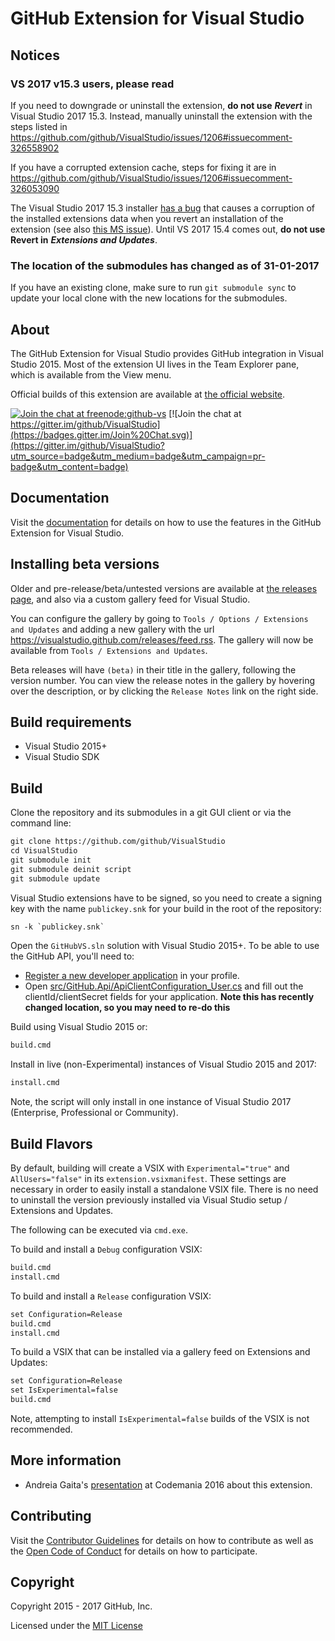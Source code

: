 # GitHub Extension for Visual Studio

## Notices

### VS 2017 v15.3 users, please read

If you need to downgrade or uninstall the extension, **do not use** ***Revert*** in Visual Studio 2017 15.3. Instead, manually uninstall the extension with the steps listed in https://github.com/github/VisualStudio/issues/1206#issuecomment-326558902

If you have a corrupted extension cache, steps for fixing it are in https://github.com/github/VisualStudio/issues/1206#issuecomment-326053090

The Visual Studio 2017 15.3 installer [has a bug](https://github.com/github/VisualStudio/issues/1206) that causes a corruption of the installed extensions data when you revert an installation of the extension (see also [this MS issue](https://developercommunity.visualstudio.com/content/problem/102178/error-installing-github-extension.html)). Until VS 2017 15.4 comes out, **do not use Revert in** ***Extensions and Updates***.

### The location of the submodules has changed as of 31-01-2017

If you have an existing clone, make sure to run `git submodule sync` to update your local clone with the new locations for the submodules.

## About

The GitHub Extension for Visual Studio provides GitHub integration in Visual Studio 2015.
Most of the extension UI lives in the Team Explorer pane, which is available from the View menu.

Official builds of this extension are available at [the official website](https://visualstudio.github.com).

[![Join the chat at freenode:github-vs](https://img.shields.io/badge/irc-freenode:%20%23github--vs-blue.svg)](http://webchat.freenode.net/?channels=%23github-vs) [![Join the chat at https://gitter.im/github/VisualStudio](https://badges.gitter.im/Join%20Chat.svg)](https://gitter.im/github/VisualStudio?utm_source=badge&utm_medium=badge&utm_campaign=pr-badge&utm_content=badge)

## Documentation
Visit the [documentation](https://github.com/github/VisualStudio/tree/master/docs) for details on how to use the features in the GitHub Extension for Visual Studio.

## Installing beta versions

Older and pre-release/beta/untested versions are available at [the releases page](https://github.com/github/VisualStudio/releases), and also via a custom gallery feed for Visual Studio.

You can configure the gallery by going to `Tools / Options / Extensions and Updates` and adding a new gallery with the url https://visualstudio.github.com/releases/feed.rss. The gallery will now be available from `Tools / Extensions and Updates`.

Beta releases will have `(beta)` in their title in the gallery, following the version number. You can view the release notes in the gallery by hovering over the description, or by clicking the `Release Notes` link on the right side.

## Build requirements

* Visual Studio 2015+
* Visual Studio SDK

## Build

Clone the repository and its submodules in a git GUI client or via the command line:

```txt
git clone https://github.com/github/VisualStudio
cd VisualStudio
git submodule init
git submodule deinit script
git submodule update
```

Visual Studio extensions have to be signed, so you need to create a signing key with the name `publickey.snk` for your build in the root of the repository:

```txt
sn -k `publickey.snk`
```

Open the `GitHubVS.sln` solution with Visual Studio 2015+.
To be able to use the GitHub API, you'll need to:

- [Register a new developer application](https://github.com/settings/developers) in your profile.
- Open [src/GitHub.Api/ApiClientConfiguration_User.cs](src/GitHub.Api/ApiClientConfiguration_User.cs) and fill out the clientId/clientSecret fields for your application. **Note this has recently changed location, so you may need to re-do this**

Build using Visual Studio 2015 or:

```txt
build.cmd
```

Install in live (non-Experimental) instances of Visual Studio 2015 and 2017:

```txt
install.cmd
```

Note, the script will only install in one instance of Visual Studio 2017 (Enterprise, Professional or Community).

## Build Flavors

By default, building will create a VSIX with `Experimental="true"` and `AllUsers="false"` in its `extension.vsixmanifest`. These settings are necessary in order to easily install a standalone VSIX file. There is no need to uninstall the version previously installed via Visual Studio setup / Extensions and Updates.

The following can be executed via `cmd.exe`.

To build and install a `Debug` configuration VSIX:
```txt
build.cmd
install.cmd
```

To build and install a `Release` configuration VSIX:
```txt
set Configuration=Release
build.cmd
install.cmd
```

To build a VSIX that can be installed via a gallery feed on Extensions and Updates:
```txt
set Configuration=Release
set IsExperimental=false
build.cmd
```

Note, attempting to install `IsExperimental=false` builds of the VSIX is not recommended.

## More information
- Andreia Gaita's [presentation](https://www.youtube.com/watch?v=hz2hCO8e_8w) at Codemania 2016 about this extension.

## Contributing

Visit the [Contributor Guidelines](CONTRIBUTING.md) for details on how to contribute as well as the [Open Code of Conduct](http://todogroup.org/opencodeofconduct/#VisualStudio/opensource@github.com) for details on how to participate.

## Copyright

Copyright 2015 - 2017 GitHub, Inc.

Licensed under the [MIT License](LICENSE.md)
